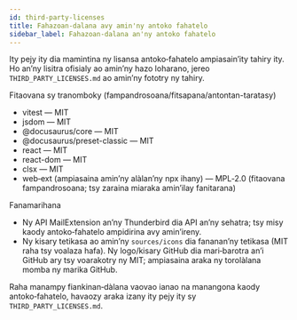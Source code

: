 ```yaml
---
id: third-party-licenses
title: Fahazoan-dalana avy amin'ny antoko fahatelo
sidebar_label: Fahazoan-dalana an'ny antoko fahatelo
---
```


Ity pejy ity dia mamintina ny lisansa antoko‑fahatelo ampiasain’ity tahiry ity. Ho an’ny
lisitra ofisialy ao amin’ny hazo loharano, jereo `THIRD_PARTY_LICENSES.md` ao amin’ny
fototry ny tahiry.

Fitaovana sy tranomboky (fampandrosoana/fitsapana/antontan-taratasy)

- vitest — MIT
- jsdom — MIT
- @docusaurus/core — MIT
- @docusaurus/preset-classic — MIT
- react — MIT
- react-dom — MIT
- clsx — MIT
- web‑ext (ampiasaina amin’ny alàlan’ny npx ihany) — MPL‑2.0 (fitaovana fampandrosoana; tsy zaraina miaraka amin’ilay fanitarana)

Fanamarihana

- Ny API MailExtension an’ny Thunderbird dia API an’ny sehatra; tsy misy kaody antoko‑fahatelo ampidirina avy amin’ireny.
- Ny kisary tetikasa ao amin’ny `sources/icons` dia fananan’ny tetikasa (MIT raha tsy voalaza hafa). Ny logo/kisary GitHub dia mari‑barotra an’i GitHub ary tsy voarakotry ny MIT; ampiasaina araka ny torolàlana momba ny marika GitHub.

Raha manampy fiankinan‑dàlana vaovao ianao na manangona kaody antoko‑fahatelo, havaozy araka izany ity
pejy ity sy `THIRD_PARTY_LICENSES.md`.
